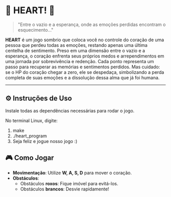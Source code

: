 # 💜 HEART! 💜

> "Entre o vazio e a esperança, onde as emoções perdidas encontram o esquecimento..."

**HEART** é um jogo sombrio que coloca você no controle do coração de uma pessoa que perdeu todas as emoções, restando apenas uma última centelha de sentimento. Preso em uma dimensão entre o vazio e a esperança, o coração enfrenta seus próprios medos e arrependimentos em uma jornada por sobrevivência e redenção. Cada ponto representa um passo para recuperar as memórias e sentimentos perdidos. Mas cuidado: se o HP do coração chegar a zero, ele se despedaça, simbolizando a perda completa de suas emoções e a dissolução dessa alma que já foi humana.

---

## ⚙️ Instruções de Uso

Instale todas as dependências necessárias para rodar o jogo.

No terminal Linux, digite:

1. make
2. ./heart_program
3. Seja feliz e jogue nosso jogo :)

## 🎮 Como Jogar

- **Movimentação**: Utilize **W, A, S, D** para mover o coração.
- **Obstáculos**:
  - Obstáculos **roxos**: Fique imóvel para evitá-los.
  - Obstáculos **brancos**: Desvie rapidamente!

